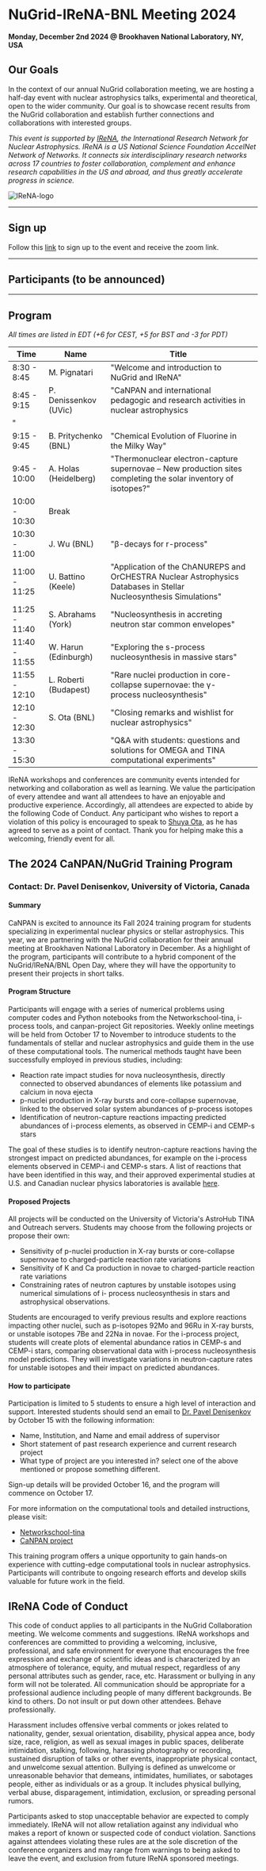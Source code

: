 # NuGrid-IReNA-BNL Meeting 2024
**Monday, December 2nd 2024 @ Brookhaven National Laboratory, NY, USA**

## Our Goals

In the context of our annual NuGrid collaboration meeting, we are hosting a 
half-day event with nuclear astrophysics talks, experimental and theoretical,
open to the wider community. Our goal is to showcase recent results from the 
NuGrid collaboration and establish further connections and collaborations with
interested groups.


*This event is supported by [IReNA](https://www.irenaweb.org/), the International Research Network for
Nuclear Astrophysics. IReNA is a US National Science Foundation AccelNet
Network of Networks. It connects six interdisciplinary research networks
across 17 countries to foster collaboration, complement and enhance research 
capabilities in the US and abroad, and thus greatly accelerate progress in science.*

![IReNA-logo](https://indico.frib.msu.edu/event/46/images/198-IReNA_logo.png)

---
## Sign up 

Follow this [link](https://forms.gle/qSXv4bo9sMCv2df16) to sign up to the event and receive the zoom link.

---
## Participants (to be announced)

---
## Program

*All times are listed in EDT (+6 for CEST, +5 for BST and -3 for PDT)*

| Time          | Name                      | Title                                                                                                               |   |
|---------------|---------------------------|---------------------------------------------------------------------------------------------------------------------|---|
| 8:30 - 8:45         | M. Pignatari              | "Welcome and introduction to NuGrid and IReNA"                                                                                   |   |
| 8:45 - 9:15         | P. Denissenkov (UVic)   | "CaNPAN and international pedagogic and research activities in nuclear astrophysics
"                                                                                                      |   |
| 9:15 - 9:45      | B. Pritychenko (BNL)        | "Chemical Evolution of Fluorine in the Milky Way"                                                                   |   |
| 9:45 - 10:00     | A.  Holas (Heidelberg) | "Thermonuclear electron-capture supernovae – New production sites completing the solar inventory of isotopes?"                                                                   |   |
| 10:00 - 10:30 | Break                     |                                                                                                                     |   |
| 10:30 - 11:00         | J. Wu (BNL) | "β-decays for r-process"                                                                         |   |
| 11:00 - 11:25        | U. Battino (Keele)       | "Application of the ChANUREPS and OrCHESTRA Nuclear Astrophysics Databases in Stellar Nucleosynthesis Simulations" |   |
| 11:25 - 11:40        | S. Abrahams (York)    | "Nucleosynthesis in accreting neutron star common envelopes"                                                                         |   |
| 11:40 - 11:55        | W. Harun (Edinburgh)    | "Exploring the s-process nucleosynthesis in massive stars"                                                                         |   |
| 11:55 - 12:10        | L. Roberti (Budapest)    | "Rare nuclei production in core-collapse supernovae: the γ-process nucleosynthesis"                                                                         |   |
| 12:10 - 12:30        | S. Ota (BNL)    | "Closing remarks and wishlist for nuclear astrophysics"                                                                         |   |
| 13:30 - 15:30        |     | "Q&A with students: questions and solutions for OMEGA and TINA computational experiments"                                                                          |   |

IReNA workshops and conferences are community events intended for networking
and collaboration as well as learning. We value the participation of every
attendee and want all attendees to have an enjoyable and productive
experience. Accordingly, all attendees are expected to abide by the following
Code of Conduct. Any participant who wishes to report a violation of this
policy is encouraged to speak to [Shuya Ota](mailto:sota@bnl.gov), as he has agreed to serve as a point of
contact. Thank you for helping make this a welcoming, friendly event for all.

## The 2024 CaNPAN/NuGrid Training Program
### Contact: Dr. Pavel Denisenkov, University of Victoria, Canada

#### Summary

CaNPAN is excited to announce its Fall 2024 training program for students specializing in experimental
nuclear physics or stellar astrophysics. This year, we are partnering with the NuGrid collaboration for their
annual meeting at Brookhaven National Laboratory in December. As a highlight of the program,
participants will contribute to a hybrid component of the NuGrid/IReNA/BNL Open Day, where they will have the
opportunity to present their projects in short talks.


#### Program Structure

Participants will engage with a series of numerical problems using computer codes and Python notebooks
from the Networkschool-tina, i-process tools, and canpan-project Git repositories. Weekly online
meetings will be held from October 17 to November to introduce students to the fundamentals of stellar
and nuclear astrophysics and guide them in the use of these computational tools.
The numerical methods taught have been successfully employed in previous studies, including:
-  Reaction rate impact studies for nova nucleosynthesis, directly connected to observed abundances
of elements like potassium and calcium in nova ejecta
-  p-nuclei production in X-ray bursts and core-collapse supernovae, linked to the observed solar
system abundances of p-process isotopes
-  Identification of neutron-capture reactions impacting predicted abundances of i-process elements,
as observed in CEMP-i and CEMP-s stars

The goal of these studies is to identify neutron-capture reactions having the strongest impact on predicted
abundances, for example on the i-process
elements observed in CEMP-i and CEMP-s stars. A list of reactions that have been identified in this way,
and their approved experimental studies at U.S. and Canadian nuclear physics
laboratories is available [here](https://canpan.ca/experiments.html).

#### Proposed Projects 

All projects will be conducted on the University of Victoria's AstroHub TINA and Outreach servers.
Students may choose from the following projects or propose their own:
- Sensitivity of p-nuclei production in X-ray bursts or core-collapse supernovae to charged-particle
reaction rate variations
- Sensitivity of K and Ca production in novae to charged-particle reaction rate variations
- Constraining rates of neutron captures by unstable isotopes using numerical simulations of i-
process nucleosynthesis in stars and astrophysical observations.

Students are encouraged to verify previous results and explore reactions
impacting other nuclei, such as p-isotopes 92Mo and 96Ru in X-ray bursts, or
unstable isotopes 7Be and 22Na in novae.
For the i-process project, students will create plots of elemental abundance ratios in CEMP-s and CEMP-i
stars, comparing observational data with i-process nucleosynthesis model predictions. They will
investigate variations in neutron-capture rates for unstable isotopes and their impact on predicted
abundances.

#### How to participate 

Participation is limited to 5 students to ensure a high level of interaction and support. Interested students
should send an email to [Dr. Pavel Denisenkov](mailto:pavelden@uvic.ca) by October 15 with the following
information:

-  Name, Institution, and Name and email address of supervisor
-  Short statement of past research experience and current research project
-  What type of project are you interested in? select one of the above mentioned or propose something
different.

Sign-up details will be provided October 16, and the program will commence on October 17.

For more information on the computational tools and detailed instructions, please visit:
- [Networkschool-tina](HTTPS://GITHUB.COM/NUGRID/NETWORKSCHOOL-TINA/TREE/MAIN)
- [CaNPAN project](HTTPS://CANPAN.CA/INDEX.HTML)

This training program offers a unique opportunity to gain hands-on experience with cutting-edge
computational tools in nuclear astrophysics. Participants will contribute to ongoing research efforts and
develop skills valuable for future work in the field.


## IReNA Code of Conduct

This code of conduct applies to all participants in the NuGrid Collaboration meeting. We welcome comments and suggestions.
IReNA workshops and conferences are committed to providing a welcoming,
inclusive, professional, and safe environment for everyone that encourages the
free expression and exchange of scientific ideas and is characterized by an
atmosphere of tolerance, equity, and mutual respect, regardless of any
personal attributes such as gender, race, etc. Harassment or bullying in any
form will not be tolerated. All communication should be appropriate for a
professional audience including people of many different backgrounds. Be kind
to others. Do not insult or put down other attendees. Behave professionally.

Harassment includes offensive verbal comments or jokes related to nationality,
gender, sexual orientation, disability, physical appea
ance, body size, race, religion, as well as sexual images in public spaces,
deliberate intimidation, stalking, following, harassing photography or
recording, sustained disruption of talks or other events, inappropriate 
physical contact, and unwelcome sexual attention.
Bullying is defined as unwelcome or unreasonable behavior that demeans,
intimidates, humiliates, or sabotages people, either as individuals or as a
group. It includes physical bullying, verbal abuse, disparagement,
intimidation, exclusion, or spreading personal rumors.


Participants asked to stop unacceptable behavior are expected to comply
immediately. IReNA will not allow retaliation against any individual who makes
a report of known or suspected code of conduct violation. Sanctions against
attendees violating these rules are at the sole discretion of the conference
organizers and may range from warnings to being asked to leave the event, and
exclusion from future IReNA sponsored meetings.


